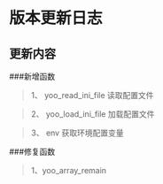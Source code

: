 # 版本更新日志
## 更新内容

###新增函数
>1、 yoo_read_ini_file 读取配置文件

>2、 yoo_load_ini_file 加载配置文件

>3、 env 获取环境配置变量

###修复函数
>1、yoo_array_remain
